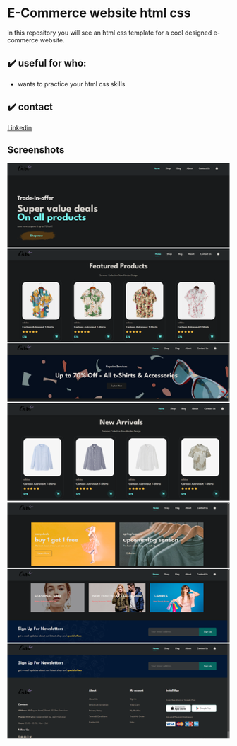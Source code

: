 # E-Commerce website html css

in this repository you will see an html css template for a cool designed e-commerce website.

## :heavy_check_mark: useful for who:

-   wants to practice your html css skills

## :heavy_check_mark: contact 

 [Linkedin](https://www.linkedin.com/in/junayed-bin-karim-47b755270/)

## Screenshots

![Screenshot 1](images/photos/Screenshot%201.png)
![Screenshot 3](images/photos/Screenshot%203.png)
![Screenshot 5](images/photos/Screenshot%205.png)
![Screenshot 6](images/photos/Screenshot%206.png)
![Screenshot 7](images/photos/Screenshot%207.png)
![Screenshot 8](images/photos/Screenshot%208.png)
![Screenshot 9](images/photos/Screenshot%209.png)
